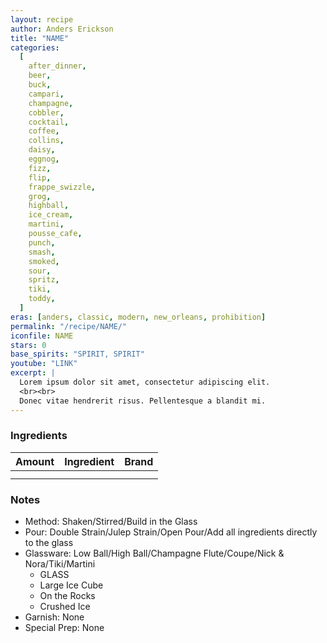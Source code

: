 ```yaml
---
layout: recipe
author: Anders Erickson
title: "NAME"
categories:
  [
    after_dinner,
    beer,
    buck,
    campari,
    champagne,
    cobbler,
    cocktail,
    coffee,
    collins,
    daisy,
    eggnog,
    fizz,
    flip,
    frappe_swizzle,
    grog,
    highball,
    ice_cream,
    martini,
    pousse_cafe,
    punch,
    smash,
    smoked,
    sour,
    spritz,
    tiki,
    toddy,
  ]
eras: [anders, classic, modern, new_orleans, prohibition]
permalink: "/recipe/NAME/"
iconfile: NAME
stars: 0
base_spirits: "SPIRIT, SPIRIT"
youtube: "LINK"
excerpt: |
  Lorem ipsum dolor sit amet, consectetur adipiscing elit.
  <br><br>
  Donec vitae hendrerit risus. Pellentesque a blandit mi.
---
```


### Ingredients

| Amount | Ingredient | Brand |
| -----: | ---------- | ----- |
|        |            |       |
|        |            |       |

### Notes

- Method: Shaken/Stirred/Build in the Glass
- Pour: Double Strain/Julep Strain/Open Pour/Add all ingredients directly to the glass
- Glassware: Low Ball/High Ball/Champagne Flute/Coupe/Nick & Nora/Tiki/Martini
  - GLASS
  - Large Ice Cube
  - On the Rocks
  - Crushed Ice
- Garnish: None
- Special Prep: None

    
<script type="application/ld+json">
{
  "@context": "https://schema.org",
  "@type": "Recipe",
  "author": {
    "@type": "Person",
    "name": "{{ page.author }}"
    },
  "image": "{%- for page in page.categories limit: 1 %}{% assign cat = site.data.categories | where: "slug", page | first %}{{ site.url }}{{ site.baseurl}}/assets/images/category_{{cat.slug}}.svg{% endfor -%}",
  "description": "{{ page.excerpt | strip_html | replace: '"', "'" }}",
  "recipeIngredient": [
  " ",
  " "
    ],
  "name": "{{ page.title }}",
  "recipeInstructions": [
    {
      "@type": "HowToStep",
      "text": "- Method: Shaken/Stirred/Build in the Glass"
    },
    {
      "@type": "HowToStep",
      "text": "- Pour: Double Strain/Julep Strain/Open Pour/Add all ingredients directly to the glass"
    },
    {
      "@type": "HowToStep",
      "text": "- Glassware: Low Ball/High Ball/Champagne Flute/Coupe/Nick & Nora/Tiki/Martini"
    },
    {
      "@type": "HowToStep",
      "text": "  - GLASS"
    },
    {
      "@type": "HowToStep",
      "text": "  - Large Ice Cube"
    },
    {
      "@type": "HowToStep",
      "text": "  - On the Rocks"
    },
    {
      "@type": "HowToStep",
      "text": "  - Crushed Ice"
    },
    {
      "@type": "HowToStep",
      "text": "- Garnish: None"
    },
    {
      "@type": "HowToStep",
      "text": "- Special Prep: None"
    }
    ],
  "recipeYield": "1 cocktail",
  "recipeCategory": "cocktail",
  {% if page.stars and site.data.ratings[page.iconfile].ratings -%}"aggregateRating": {
   "@type": "AggregateRating",
   "ratingValue": "{%- include stars_metadata.html %},
   "bestRating": "5",
   "reviewCount": "2"}{%- endif %}
  "recipeCuisine": "global",
  "prepTime": "PT20M",
  "cookTime": "PT15S",
  "keywords": "{{ page.title }}, cocktail, {{ page.eras }}, {%- include category_metadata.html -%}, {%- include spirits_metadata.html -%}"
}
</script>

    